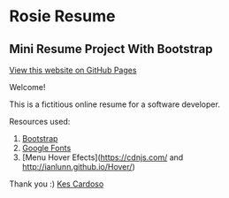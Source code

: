 # Rosie Resume
## Mini Resume Project With Bootstrap

[View this website on GitHub Pages](https://kescardoso.github.io/rosie-resume/)

Welcome!

This is a fictitious online resume for a software developer.

Resources used:

1. [Bootstrap](https://www.bootstrapcdn.com/)
2. [Google Fonts](https://fonts.google.com/)
3. [Menu Hover Efects](https://cdnjs.com/ and http://ianlunn.github.io/Hover/)


Thank you :)
[Kes Cardoso](www.kescardoso.com)